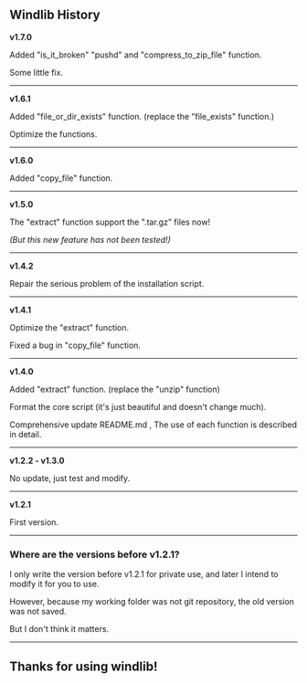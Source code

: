## **Windlib History**

**v1.7.0**

Added "is_it_broken" "pushd" and "compress_to_zip_file" function.

Some little fix.

---

**v1.6.1**

Added "file_or_dir_exists" function. (replace the "file_exists" function.)

Optimize the functions.

---

**v1.6.0**

Added "copy_file" function.

---

**v1.5.0**

The "extract" function support the ".tar.gz" files now!

*(But this new feature has not been tested!)*

---

**v1.4.2**

Repair the serious problem of the installation script.

---

**v1.4.1**

Optimize the "extract" function.

Fixed a bug in "copy_file" function.

---

**v1.4.0**

Added "extract" function. (replace the "unzip" function)

Format the core script (it's just beautiful and doesn't change much).

Comprehensive update README.md , The use of each function is described in detail.

---

**v1.2.2 - v1.3.0**

No update, just test and modify.

---

**v1.2.1**

First version.

---

### Where are the versions before v1.2.1?

I only write the version before v1.2.1 for private use, and later I intend to modify it for you to use.

However, because my working folder was not git repository, the old version was not saved.

But I don't think it matters.

---

## Thanks for using windlib!
